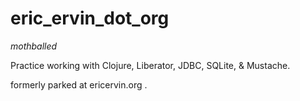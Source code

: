 # eric_ervin_dot_org

*mothballed*

Practice working with Clojure, Liberator, JDBC, SQLite, & Mustache.

formerly parked at ericervin.org .